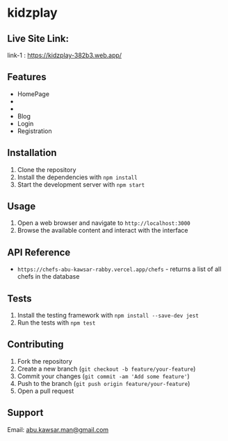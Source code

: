 # kidzplay


## Live Site Link:
link-1 : https://kidzplay-382b3.web.app/

## Features

- HomePage
- 
- 
- Blog
- Login 
- Registration 

  

## Installation

1. Clone the repository 
2. Install the dependencies with `npm install`
3. Start the development server with `npm start`

## Usage

1. Open a web browser and navigate to `http://localhost:3000`
2. Browse the available content and interact with the interface

## API Reference


- `https://chefs-abu-kawsar-rabby.vercel.app/chefs` - returns a list of all chefs in the database

## Tests

1. Install the testing framework with `npm install --save-dev jest`
2. Run the tests with `npm test`

## Contributing

1. Fork the repository
2. Create a new branch (`git checkout -b feature/your-feature`)
3. Commit your changes (`git commit -am 'Add some feature'`)
4. Push to the branch (`git push origin feature/your-feature`)
5. Open a pull request


## Support

Email: abu.kawsar.man@gmail.com


